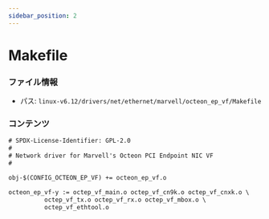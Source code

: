 ```yaml
---
sidebar_position: 2
---
```

# Makefile

### ファイル情報

- パス: `linux-v6.12/drivers/net/ethernet/marvell/octeon_ep_vf/Makefile`

### コンテンツ

```txt
# SPDX-License-Identifier: GPL-2.0
#
# Network driver for Marvell's Octeon PCI Endpoint NIC VF
#

obj-$(CONFIG_OCTEON_EP_VF) += octeon_ep_vf.o

octeon_ep_vf-y := octep_vf_main.o octep_vf_cn9k.o octep_vf_cnxk.o \
		  octep_vf_tx.o octep_vf_rx.o octep_vf_mbox.o \
		  octep_vf_ethtool.o

```
